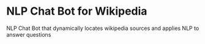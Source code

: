 # NLP Chat Bot for Wikipedia 

NLP Chat Bot that dynamically locates wikipedia sources and applies NLP to answer questions
